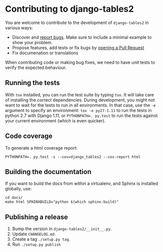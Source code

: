 # Contributing to django-tables2

You are welcome to contribute to the development of `django-tables2` in various ways:

- Discover and [report bugs](https://github.com/bradleyayers/django-tables2/issues/new).
  Make sure to include a minimal example to show your problem.
- Propose features, add tests or fix bugs by [opening a Pull Request](https://github.com/bradleyayers/django-tables2/compare)
- Fix documenation or translations

When contributing code or making bug fixes, we need to have unit tests to verify the expected behaviour.

## Running the tests

With `tox` installed, you can run the test suite by typing `tox`.
It will take care of installing the correct dependencies. During development,
you might not want to wait for the tests to run in all environments.
In that case, use the `-e` argument to specify an environment:
`tox -e py27-1.11` to run the tests in python 2.7 with Django 1.11,
or `PYTHONPATH=. py.test` to run the tests against your current environment (which is even quicker).

## Code coverage

To generate a html coverage report:
```
PYTHONPATH=. py.test -s --cov=django_tables2 --cov-report html
```

## Building the documentation

If you want to build the docs from within a virtualenv, and Sphinx is installed
globally, use:

```
cd docs/
make html SPHINXBUILD="python $(which sphinx-build)"
```

Publishing a release
--------------------

1. Bump the version in `django-tables2/__init__.py`.
2. Update `CHANGELOG.md`.
3. Create a tag `./setup.py tag`.
4. Run `./setup.py publish`
